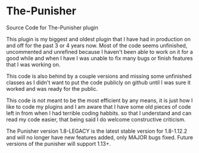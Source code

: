 # The-Punisher
Source Code for The-Punisher plugin

This plugin is my biggest and oldest plugin that I have had in production on and off for the past 3 or 4 years now.
Most of the code seems unfinished, uncommented and unrefined because I haven't been able to work on it 
for a good while and when I have I was unable to fix many bugs or finish features that I was working on.

This code is also behind by a couple versions and missing some unfinished classes as I didn't want to put the
code publicly on github until I was sure it worked and was ready for the public.

This code is not meant to be the most efficient by any means, it is just how I like to code my plugins 
and I am aware that I have some old pieces of code left in from when I had terrible coding habbits.
so that I understand and can read my code easier, that being said I do welcome constructive criticism.

The Punisher version 1.8-LEGACY is the latest stable version for 1.8-1.12.2 and will no longer have
new features added, only MAJOR bugs fixed. Future versions of the punisher will support 1.13+.

